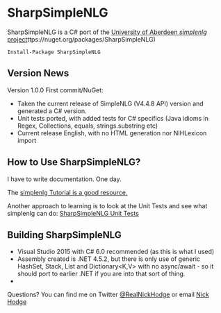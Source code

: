 # SharpSimpleNLG
SharpSimpleNLG is a C# port of the [University of Aberdeen *simplenlg* project](https://github.com/simplenlg/simplenlg)ttps://nuget.org/packages/SharpSimpleNLG)

```
Install-Package SharpSimpleNLG
``` 

## Version News
Version 1.0.0 First commit/NuGet:
* Taken the current release of SimpleNLG (V4.4.8 API) version and generated a C# version. 
* Unit tests ported, with added tests for C# specifics (Java idioms in Regex, Collections, equals, strings.substring etc)
* Current release English, with no HTML generation nor NIHLexicon import

## How to Use SharpSimpleNLG?
I have to write documentation. One day. 

The [simplenlg Tutorial is a good resource.](https://github.com/simplenlg/simplenlg/wiki/Section-0-%E2%80%93-SimpleNLG-Tutorial)

Another approach to learning is to look at the Unit Tests and see what simplenlg can do: [SharpSimpleNLG Unit Tests](https://github.com/nickhodge/SharpSimpleNLG/blob/master/SharpSimpleNLGTests/)

## Building SharpSimpleNLG
* Visual Studio 2015 with C# 6.0 recommended (as this is what I used)
* Assembly created is .NET 4.5.2, but there is only use of generic HashSet<T>, Stack<T>, List<T> and Dictionary<K,V> with no async/await - so it should port to earlier .NET if you are into that sort of thing.
* 

Questions? You can find me on Twitter [@RealNickHodge](https://twitter.com/RealNickHodge) or email [Nick Hodge](mailto:nhodge@mungr.com)
